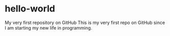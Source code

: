 # hello-world
My very first repository on GitHub
This is my very first repo on GitHub since I am starting my new life in programming.
